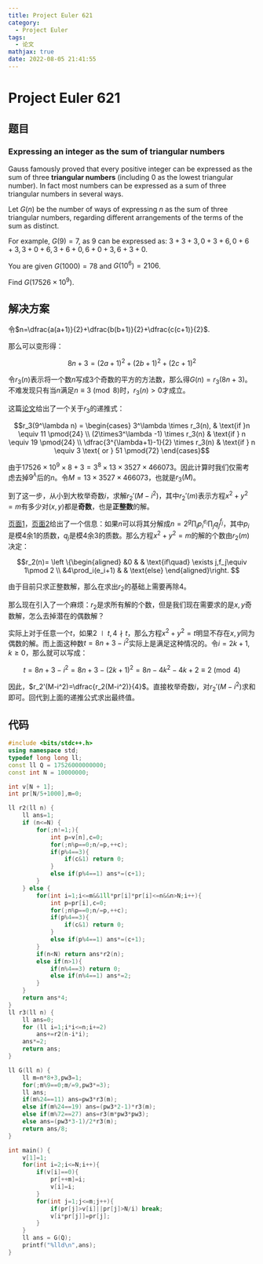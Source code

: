```yaml
---
title: Project Euler 621
category:
  - Project Euler
tags:
  - 论文
mathjax: true
date: 2022-08-05 21:41:55
---
```


<escape><!-- more --></escape>

# Project Euler 621

## 题目

### Expressing an integer as the sum of triangular numbers

Gauss famously proved that every positive integer can be expressed as the sum of three **triangular numbers** (including $0$ as the lowest triangular number). In fact most numbers can be expressed as a sum of three triangular numbers in several ways.

Let $G(n)$ be the number of ways of expressing $n$ as the sum of three triangular numbers, regarding different arrangements of the terms of the sum as distinct.

For example, $G(9)=7$, as 9 can be expressed as: $3+3+3, 0+3+6, 0+6+3, 3+0+6, 3+6+0, 6+0+3, 6+3+0$.

You are given $G(1000)=78$ and $G(10^6)=2106$.

Find $G(17526\times10^9)$.

## 解决方案

令$n=\dfrac{a(a+1)}{2}+\dfrac{b(b+1)}{2}+\dfrac{c(c+1)}{2}$.

那么可以变形得：

$$8n+3=(2a+1)^2+(2b+1)^2+(2c+1)^2$$

令$r_3(n)$表示将一个数$n$写成$3$个奇数的平方的方法数，那么得$G(n)=r_3(8n+3)$。不难发现只有当$n$满足$n\equiv 3 \pmod 8$时，$r_3(n)>0$才成立。

这篇[论文](http://www.personal.psu.edu/jxs23/p7.pdf)给出了一个关于$r_3$的递推式：

$$r_3(9^\lambda n) =
\begin{cases}
3^\lambda \times r_3(n), & \text{if }n \equiv 11 \pmod{24} \\
(2\times3^\lambda -1) \times r_3(n) & \text{if } n \equiv 19 \pmod{24} \\
\dfrac{3^{\lambda+1}-1}{2} \times r_3(n) & \text{if } n \equiv 3 \text{ or } 51 \pmod{72}
\end{cases}$$

由于$17526\times 10^9\times 8+3=3^8 \times 13 \times 3527 \times 466073$。因此计算时我们仅需考虑去掉$9^{\lambda}$后的$n$。令$M=13 \times 3527 \times 466073$，也就是$r_3(M)$。

到了这一步，从小到大枚举奇数$i$，求解$r_2'(M-i^2)$，其中$r_2'(m)$表示方程$x^2+y^2=m$有多少对$(x,y)$都是**奇数**，也是**正整数**的解。

[页面1](https://en.wikipedia.org/wiki/Sum_of_squares_function#Formulae#)，[页面2](https://mathworld.wolfram.com/SumofSquaresFunction.html)给出了一个信息：如果$n$可以将其分解成$n=2^g\prod_i p_i^{e_i}\prod_j q_j^{f_j}$，其中$p_i$是模$4$余$1$的质数，$q_j$是模$4$余$3$的质数。那么方程$x^2+y^2=m$的解的个数由$r_2(m)$决定：

$$r_2(n)=
\left \{\begin{aligned}
  &0  & & \text{if\quad} \exists j,f_j\equiv 1\pmod 2 \\
  &4\prod_i(e_i+1) & & \text{else}
\end{aligned}\right.
$$

由于目前只求正整数解，那么在求出$r_2$的基础上需要再除$4$。

那么现在引入了一个麻烦：$r_2$是求所有解的个数，但是我们现在需要求的是$x,y$奇数解，怎么去掉潜在的偶数解？

实际上对于任意一个$t$，如果$2\mid t,4\nmid t$，那么方程$x^2+y^2=t$明显不存在$x,y$同为偶数的解。而上面这种数$t=8n+3-i^2$实际上是满足这种情况的。令$i=2k+1,k\ge 0$，那么就可以写成：

$$t=8n+3-i^2=8n+3-(2k+1)^2=8n-4k^2-4k+2\equiv2\pmod 4$$

因此，$r_2'(M-i^2)=\dfrac{r_2(M-i^2)}{4}$。直接枚举奇数$i$，对$r_2'(M-i^2)$求和即可。回代到上面的递推公式求出最终值。

## 代码

```C++
#include <bits/stdc++.h>
using namespace std;
typedef long long ll;
const ll Q = 17526000000000;
const int N = 10000000;

int v[N + 1];
int pr[N/5+1000],m=0;

ll r2(ll n) {
    ll ans=1;
    if (n<=N) {
        for(;n!=1;){
            int p=v[n],c=0;
            for(;n%p==0;n/=p,++c);
            if(p%4==3){
                if(c&1) return 0;
            }
            else if(p%4==1) ans*=(c+1);
        }
    } else {
        for(int i=1;i<=m&&1ll*pr[i]*pr[i]<=n&&n>N;i++){
            int p=pr[i],c=0;
            for(;n%p==0;n/=p,++c);
            if(p%4==3){
                if(c&1) return 0;
            }
            else if(p%4==1) ans*=(c+1);
        }
        if(n<N) return ans*r2(n);
        else if(n>1){
            if(n%4==3) return 0;
            else if(n%4==1) ans*=2;
        }
    }
    return ans*4;
}
ll r3(ll n) {
    ll ans=0;
    for (ll i=1;i*i<=n;i+=2)
        ans+=r2(n-i*i);
    ans*=2;
    return ans;
}

ll G(ll n) {
    ll m=n*8+3,pw3=1;
    for(;m%9==0;m/=9,pw3*=3);
    ll ans;
    if(m%24==11) ans=pw3*r3(m);
    else if(m%24==19) ans=(pw3*2-1)*r3(m);
    else if(m%72==27) ans=r3(m*pw3*pw3);
    else ans=(pw3*3-1)/2*r3(m);
    return ans/8;
}

int main() {
    v[1]=1;
    for(int i=2;i<=N;i++){
        if(v[i]==0){
            pr[++m]=i;
            v[i]=i;
        }
        for(int j=1;j<=m;j++){
            if(pr[j]>v[i]||pr[j]>N/i) break;
            v[i*pr[j]]=pr[j];
        }
    }
    ll ans = G(Q);
    printf("%lld\n",ans);
}

```
